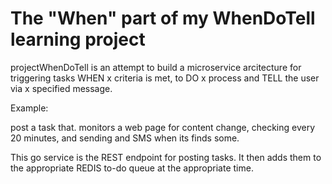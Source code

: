 # The "When" part of my WhenDoTell learning project

projectWhenDoTell is an attempt to build a microservice arcitecture for triggering tasks WHEN x criteria is met, to DO x process and TELL the user via x specified message.

Example:

post a task that. monitors a web page for content change, checking every 20 minutes, and sending and SMS when its finds some.

This go service is the REST endpoint for posting tasks. It then adds them to the appropriate REDIS to-do queue at the appropriate time.
